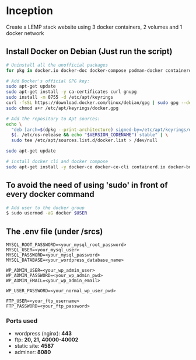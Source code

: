 # Inception
Create a LEMP stack website using 3 docker containers, 2 volumes and 1 docker network

## Install Docker on Debian (Just run the script)
```bash
# Uninstall all the unofficial packages
for pkg in docker.io docker-doc docker-compose podman-docker containerd runc; do sudo apt-get remove $pkg -y; done

# Add Docker's official GPG key:
sudo apt-get update
sudo apt-get install -y ca-certificates curl gnupg
sudo install -m 0755 -d /etc/apt/keyrings
curl -fsSL https://download.docker.com/linux/debian/gpg | sudo gpg --dearmor -o /etc/apt/keyrings/docker.gpg
sudo chmod a+r /etc/apt/keyrings/docker.gpg

# Add the repository to Apt sources:
echo \
  "deb [arch=$(dpkg --print-architecture) signed-by=/etc/apt/keyrings/docker.gpg] https://download.docker.com/linux/debian \
  $(. /etc/os-release && echo "$VERSION_CODENAME") stable" | \
  sudo tee /etc/apt/sources.list.d/docker.list > /dev/null

sudo apt-get update

# install docker cli and docker compose
sudo apt-get install -y docker-ce docker-ce-cli containerd.io docker-buildx-plugin docker-compose-plugin
```

## To avoid the need of using 'sudo' in front of every docker command
```bash
# Add user to the docker group
$ sudo usermod -aG docker $USER
```

## The .env file (under /srcs)
```
MYSQL_ROOT_PASSWORD=<your_mysql_root_password>
MYSQL_USER=<your_mysql_user>
MYSQL_PASSWORD=<your_mysql_password>
MYSQL_DATABASE=<your_wordpress_database_name>

WP_ADMIN_USER=<your_wp_admin_user>
WP_ADMIN_PASSWORD=<your_wp_admin_pwd>
WP_ADMIN_EMAIL=<your_wp_admin_email>

WP_USER_PASSWORD=<your_normal_wp_user_pwd>

FTP_USER=<your_ftp_username>
FTP_PASSWORD=<your_ftp_password>
```

### Ports used
* wordpress (nginx): **443**
* ftp: **20, 21, 40000-40002**
* static site: **4587**
* adminer: **8080**
